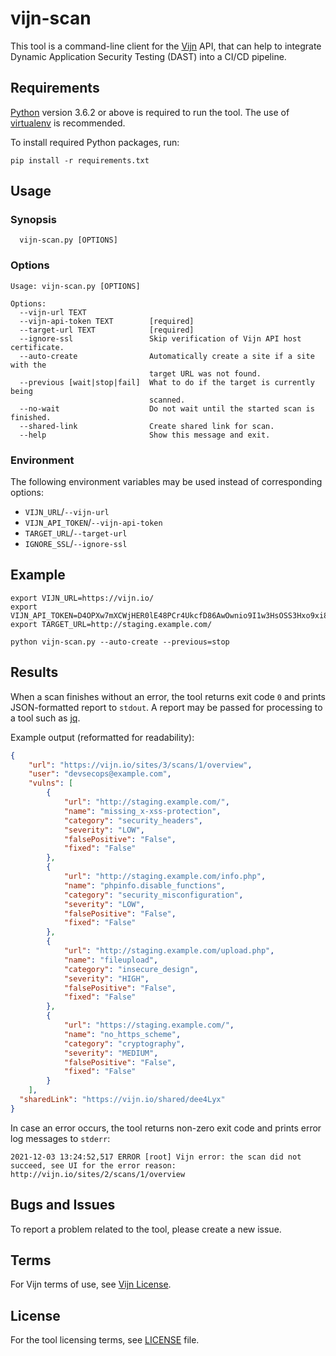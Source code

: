# vijn-scan

This tool is a command-line client for the [Vijn](https://vijn.io/) API, that can help to integrate Dynamic Application Security Testing (DAST) into a CI/CD pipeline.

## Requirements

[Python](https://www.python.org/) version 3.6.2 or above is required to run the tool. The use of [virtualenv](https://docs.python.org/3/library/venv.html) is recommended.

To install required Python packages, run:

```shell
pip install -r requirements.txt
```

## Usage

### Synopsis

```
  vijn-scan.py [OPTIONS]
```

### Options

```
Usage: vijn-scan.py [OPTIONS]

Options:
  --vijn-url TEXT
  --vijn-api-token TEXT        [required]
  --target-url TEXT            [required]
  --ignore-ssl                 Skip verification of Vijn API host certificate.
  --auto-create                Automatically create a site if a site with the
                               target URL was not found.
  --previous [wait|stop|fail]  What to do if the target is currently being
                               scanned.
  --no-wait                    Do not wait until the started scan is finished.
  --shared-link                Create shared link for scan.
  --help                       Show this message and exit.
```

### Environment

The following environment variables may be used instead of corresponding options:

- `VIJN_URL`/`--vijn-url`
- `VIJN_API_TOKEN`/`--vijn-api-token`
- `TARGET_URL`/`--target-url`
- `IGNORE_SSL`/`--ignore-ssl`

## Example

```shell
export VIJN_URL=https://vijn.io/
export VIJN_API_TOKEN=D4OPXw7mXCWjHER0lE48PCr4UkcfD86AwOwnio9I1w3HsOSS3Hxo9xi82hoWOB5deVYMk3kedgh0f9yq
export TARGET_URL=http://staging.example.com/

python vijn-scan.py --auto-create --previous=stop
```

## Results

When a scan finishes without an error, the tool returns exit code `0` and prints JSON-formatted report to `stdout`. A report may be passed for processing to a tool such as [jq](https://stedolan.github.io/jq/).

Example output (reformatted for readability):

```json
{
    "url": "https://vijn.io/sites/3/scans/1/overview",
    "user": "devsecops@example.com",
    "vulns": [
        {
            "url": "http://staging.example.com/",
            "name": "missing_x-xss-protection",
            "category": "security_headers",
            "severity": "LOW",
            "falsePositive": "False",
            "fixed": "False"
        },
        {
            "url": "http://staging.example.com/info.php",
            "name": "phpinfo.disable_functions",
            "category": "security_misconfiguration",
            "severity": "LOW",
            "falsePositive": "False",
            "fixed": "False"
        },
        {
            "url": "http://staging.example.com/upload.php",
            "name": "fileupload",
            "category": "insecure_design",
            "severity": "HIGH",
            "falsePositive": "False",
            "fixed": "False"
        },
        {
            "url": "https://staging.example.com/",
            "name": "no_https_scheme",
            "category": "cryptography",
            "severity": "MEDIUM",
            "falsePositive": "False",
            "fixed": "False"
        }
    ],
  "sharedLink": "https://vijn.io/shared/dee4Lyx"
}
```

In case an error occurs, the tool returns non-zero exit code and prints error log messages to `stderr`:

```
2021-12-03 13:24:52,517 ERROR [root] Vijn error: the scan did not succeed, see UI for the error reason: http://vijn.io/sites/2/scans/1/overview
```

## Bugs and Issues

To report a problem related to the tool, please create a new issue.

## Terms

For Vijn terms of use, see [Vijn License](https://vijn.io/license).

## License

For the tool licensing terms, see [LICENSE](LICENSE) file.
